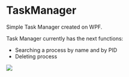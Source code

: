 # TaskManager
Simple Task Manager created on WPF.

Task Manager currently has the next functions:
- Searching a process by name and by PID
- Deleting process

![](https://sun9-28.userapi.com/c856016/v856016136/53191/T85lYQalMBk.jpg)

